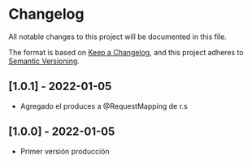 # Changelog
All notable changes to this project will be documented in this file.

The format is based on [Keep a Changelog](https://keepachangelog.com/en/1.0.0/),
and this project adheres to [Semantic Versioning](https://semver.org/spec/v2.0.0.html).

## [1.0.1] - 2022-01-05

- Agregado el produces a @RequestMapping de r.s 

## [1.0.0] - 2022-01-05

- Primer versión producción




